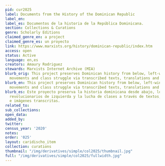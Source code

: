 ```yaml
---
pid: cur2025
label: Documents from the History of the Dominican Republic
label_en:
label_es: Documentos de la historia de la República Dominicana.
section: Collections & Curations
genre: Scholarly Editions
claimed_genre_en: a project
claimed_genre_es: un proyecto
link: https://www.marxists.org/history/dominican-republic/index.htm
access: open
status: Active
language: en,es
creators: Amaury Rodriguez
stewards: Marxists Internet Archive (MIA)
blurb_orig: This project preserves Dominican history from below, left-wing revolutionary
  movements and class struggle via transcribed texts, translations and images.
blurb_en: This project preserves Dominican history from below, left-wing revolutionary
  movements and class struggle via transcribed texts, translations and images.
blurb_es: Este proyecto preserva la historia dominicana desde abajo, los movimientos
  revolucionarios de izquierda y la lucha de clases a través de textos, traducciones
  e imágenes transcritas.
related_to:
sub_collections:
open_data:
added_by:
twitter:
census_year: '2020'
notes:
order: '025'
layout: caridischo_item
collection: curations
thumbnail: "/img/derivatives/simple/col2025/thumbnail.jpg"
full: "/img/derivatives/simple/col2025/fullwidth.jpg"
---
```

